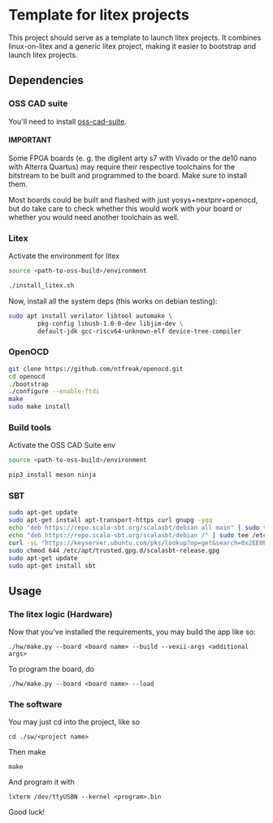 # Template for litex projects

This project should serve as a template to launch litex projects.
It combines linux-on-litex and a generic litex project,
making it easier to bootstrap and launch litex projects.

## Dependencies

### OSS CAD suite

You'll need to install [oss-cad-suite](https://github.com/YosysHQ/oss-cad-suite-build).

#### IMPORTANT

Some FPGA boards (e. g. the digilent arty s7 with Vivado or the de10 nano with Alterra Quartus) may require their respective toolchains
for the bitstream to be built and programmed to the board. Make sure to install them.

Most boards could be built and flashed with just yosys+nextpnr+openocd, but do take care to check whether this would work with
your board or whether you would need another toolchain as well.

### Litex

Activate the environment for litex
```sh
source <path-to-oss-build>/environment
```

```sh
./install_litex.sh
```

Now, install all the system deps (this works on debian testing):

```sh
sudo apt install verilator libtool automake \
        pkg-config libusb-1.0-0-dev libjim-dev \
        default-jdk gcc-riscv64-unknown-elf device-tree-compiler
```

### OpenOCD
```sh
git clone https://github.com/ntfreak/openocd.git
cd openocd
./bootstrap
./configure --enable-ftdi
make
sudo make install
```

### Build tools

Activate the OSS CAD Suite env
```sh
source <path-to-oss-build>/environment
```

```sh
pip3 install meson ninja
```

### SBT

```sh
sudo apt-get update
sudo apt-get install apt-transport-https curl gnupg -yqq
echo "deb https://repo.scala-sbt.org/scalasbt/debian all main" | sudo tee /etc/apt/sources.list.d/sbt.list
echo "deb https://repo.scala-sbt.org/scalasbt/debian /" | sudo tee /etc/apt/sources.list.d/sbt_old.list
curl -sL "https://keyserver.ubuntu.com/pks/lookup?op=get&search=0x2EE0EA64E40A89B84B2DF73499E82A75642AC823" | sudo -H gpg --no-default-keyring --keyring gnupg-ring:/etc/apt/trusted.gpg.d/scalasbt-release.gpg --import
sudo chmod 644 /etc/apt/trusted.gpg.d/scalasbt-release.gpg
sudo apt-get update
sudo apt-get install sbt
```


## Usage

### The litex logic (Hardware)

Now that you've installed the requirements, you may build the app like so:

```
./hw/make.py --board <board name> --build --vexii-args <additional args>
```

To program the board, do

```
./hw/make.py --board <board name> --load
```

### The software

You may just cd into the project, like so

```
cd ./sw/<project name>
```

Then make

```
make
```

And program it with

```
lxterm /dev/ttyUSBN --kernel <program>.bin
```

Good luck!
